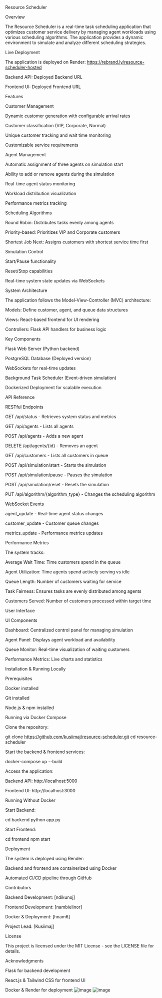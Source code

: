 Resource Scheduler

Overview

The Resource Scheduler is a real-time task scheduling application that optimizes customer service delivery by managing agent workloads using various scheduling algorithms. The application provides a dynamic environment to simulate and analyze different scheduling strategies.

Live Deployment

The application is deployed on Render: https://rebrand.ly/resource-scheduler-hosted

Backend API: Deployed Backend URL

Frontend UI: Deployed Frontend URL

Features

Customer Management

Dynamic customer generation with configurable arrival rates

Customer classification (VIP, Corporate, Normal)

Unique customer tracking and wait time monitoring

Customizable service requirements

Agent Management

Automatic assignment of three agents on simulation start

Ability to add or remove agents during the simulation

Real-time agent status monitoring

Workload distribution visualization

Performance metrics tracking

Scheduling Algorithms

Round Robin: Distributes tasks evenly among agents

Priority-based: Prioritizes VIP and Corporate customers

Shortest Job Next: Assigns customers with shortest service time first

Simulation Control

Start/Pause functionality

Reset/Stop capabilities

Real-time system state updates via WebSockets

System Architecture

The application follows the Model-View-Controller (MVC) architecture:

Models: Define customer, agent, and queue data structures

Views: React-based frontend for UI rendering

Controllers: Flask API handlers for business logic

Key Components

Flask Web Server (Python backend)

PostgreSQL Database (Deployed version)

WebSockets for real-time updates

Background Task Scheduler (Event-driven simulation)

Dockerized Deployment for scalable execution

API Reference

RESTful Endpoints

GET /api/status - Retrieves system status and metrics

GET /api/agents - Lists all agents

POST /api/agents - Adds a new agent

DELETE /api/agents/{id} - Removes an agent

GET /api/customers - Lists all customers in queue

POST /api/simulation/start - Starts the simulation

POST /api/simulation/pause - Pauses the simulation

POST /api/simulation/reset - Resets the simulation

PUT /api/algorithm/{algorithm_type} - Changes the scheduling algorithm

WebSocket Events

agent_update - Real-time agent status changes

customer_update - Customer queue changes

metrics_update - Performance metrics updates

Performance Metrics

The system tracks:

Average Wait Time: Time customers spend in the queue

Agent Utilization: Time agents spend actively serving vs idle

Queue Length: Number of customers waiting for service

Task Fairness: Ensures tasks are evenly distributed among agents

Customers Served: Number of customers processed within target time

User Interface

UI Components

Dashboard: Centralized control panel for managing simulation

Agent Panel: Displays agent workload and availability

Queue Monitor: Real-time visualization of waiting customers

Performance Metrics: Live charts and statistics

Installation & Running Locally

Prerequisites

Docker installed

Git installed

Node.js & npm installed

Running via Docker Compose

Clone the repository:

git clone https://github.com/kusiimaj/resource-scheduler.git
cd resource-scheduler

Start the backend & frontend services:

docker-compose up --build

Access the application:

Backend API: http://localhost:5000

Frontend UI: http://localhost:3000

Running Without Docker

Start Backend:

cd backend
python app.py

Start Frontend:

cd frontend
npm start

Deployment

The system is deployed using Render:

Backend and frontend are containerized using Docker

Automated CI/CD pipeline through GitHub

Contributors

Backend Development: [ndikunoj]

Frontend Development: [nambielinor]

Docker & Deployment: [hnam6]

Project Lead: [Kusiimaj]

License

This project is licensed under the MIT License - see the LICENSE file for details.

Acknowledgments

Flask for backend development

React.js & Tailwind CSS for frontend UI

Docker & Render for deployment
![image](https://github.com/user-attachments/assets/cc6d5a36-07aa-460e-a9b8-5bfa7d300119)
![image](https://github.com/user-attachments/assets/19614a77-17a2-4a7f-995f-366834134617)
